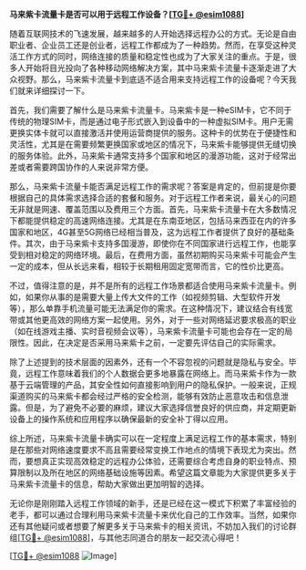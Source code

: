 **马来紫卡流量卡是否可以用于远程工作设备？[[TG💪+ @esim1088](https://t.me/s/esim1088)]**

随着互联网技术的飞速发展，越来越多的人开始选择远程办公的方式。无论是自由职业者、企业员工还是创业者，远程工作都成为了一种趋势。然而，在享受这种灵活工作方式的同时，网络连接的质量和稳定性也成为了大家关注的重点。于是，很多人开始将目光投向了各种移动网络解决方案，其中马来紫卡流量卡逐渐走进了大众视野。那么，马来紫卡流量卡到底适不适合用来支持远程工作的设备呢？今天我们就来详细探讨一下。

首先，我们需要了解什么是马来紫卡流量卡。马来紫卡是一种eSIM卡，它不同于传统的物理SIM卡，而是通过电子形式嵌入到设备中的一种虚拟SIM卡。用户无需更换实体卡就可以直接激活并使用运营商提供的服务。这种卡的优势在于便捷性和灵活性，尤其是在需要频繁更换国家或地区的情况下，马来紫卡能够提供无缝切换的服务体验。此外，马来紫卡通常支持多个国家和地区的漫游功能，这对于经常出差或者需要跨国协作的人来说非常方便。

那么，马来紫卡流量卡能否满足远程工作的需求呢？答案是肯定的，但前提是你要根据自己的具体需求选择合适的套餐和服务。对于远程工作者来说，最关心的问题无非就是网速、覆盖范围以及费用三个方面。首先，马来紫卡流量卡在大多数情况下都能提供稳定的高速网络连接。尤其是在东南亚地区，包括马来西亚在内的许多国家和地区，4G甚至5G网络已经相当普及，这为远程工作者提供了良好的基础条件。其次，由于马来紫卡支持多国漫游，即使你在不同国家进行远程工作，也能享受到相对稳定的网络环境。最后，在费用方面，虽然初期购买马来紫卡可能会产生一定的成本，但从长远来看，相较于长期租用固定宽带而言，它的性价比更高。

不过，值得注意的是，并不是所有的远程工作场景都适合使用马来紫卡流量卡。例如，如果你从事的是需要大量上传大文件的工作（如视频剪辑、大型软件开发等），那么单靠手机流量可能无法满足你的需求。在这种情况下，建议结合有线宽带或其他更高效的网络方案一起使用。另外，对于一些对网络延迟要求极高的职业（如在线游戏主播、实时音视频会议等），马来紫卡流量卡可能也会存在一定的局限性。因此，在决定是否采用马来紫卡之前，一定要先评估自己的实际需求。

除了上述提到的技术层面的因素外，还有一个不容忽视的问题就是隐私与安全。毕竟，远程工作意味着我们的个人数据会更多地暴露在网络上。而马来紫卡作为一款基于云端管理的产品，其安全性如何直接影响到用户的隐私保护。一般来说，正规渠道购买的马来紫卡都会经过严格的安全检测，能够有效防止恶意攻击和信息泄露。但是，为了避免不必要的麻烦，建议大家选择信誉良好的供应商，并定期更新设备上的操作系统和应用程序以确保最新的安全补丁得以应用。

综上所述，马来紫卡流量卡确实可以在一定程度上满足远程工作的基本需求，特别是在那些对网络速度要求不高且需要经常变换工作地点的情境下表现尤为突出。然而，要想真正实现高效稳定的远程办公体验，还需要综合考虑自身的职业特点、预算限制以及所在地区的网络基础设施等因素。希望这篇文章能为大家提供更多关于马来紫卡流量卡的信息，帮助大家做出更加明智的选择。

无论你是刚刚踏入远程工作领域的新手，还是已经在这一模式下积累了丰富经验的老手，都可以通过合理利用马来紫卡流量卡来优化自己的工作效率。当然，如果你还有其他疑问或者想要了解更多关于马来紫卡的相关资讯，不妨加入我们的讨论群组[[TG💪+ @esim1088](https://t.me/s/esim1088)]，与其他志同道合的朋友一起交流心得吧！

[[TG💪+ @esim1088](https://t.me/s/esim1088) ![Image](https://i.postimg.cc/4NQfJmqS/Snipaste-2025-05-13-00-14-12.png)]
